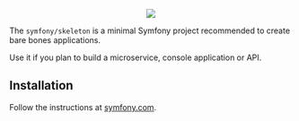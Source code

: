<p align="center"><a href="https://symfony.com" target="_blank">
    <img src="https://symfony.com/logos/symfony_black_02.svg">
</a></p>

The `symfony/skeleton` is a minimal Symfony project recommended to create bare bones applications.

Use it if you plan to build a microservice, console application or API.

Installation
------------

Follow the instructions at [symfony.com][1].

[1]: https://symfony.com/doc/current/setup.html#creating-symfony-applications
